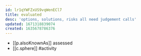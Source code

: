 ```yaml
---
id: lr1qYWFZxUS9vqWenECl7
title: evaluated
desc: 'options, solutions, risks all need judgement calls'
updated: 1671318839074
created: 1635678786376
---
```




- [[p.alsoKnownAs]] assessed
- [[c.sphere]] #activity
